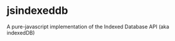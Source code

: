 jsindexeddb
===========

A pure-javascript implementation of the Indexed Database API (aka indexedDB)